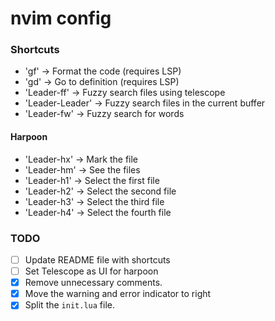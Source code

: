 # nvim config

### Shortcuts
- 'gf' -> Format the code (requires LSP)
- 'gd' -> Go to definition (requires LSP)
- 'Leader-ff' -> Fuzzy search files using telescope
- 'Leader-Leader' -> Fuzzy search files in the current buffer
- 'Leader-fw' -> Fuzzy search for words
#### Harpoon
- 'Leader-hx' -> Mark the file
- 'Leader-hm' -> See the files
- 'Leader-h1' -> Select the first file
- 'Leader-h2' -> Select the second file
- 'Leader-h3' -> Select the third file
- 'Leader-h4' -> Select the fourth file

### TODO

- [ ] Update README file with shortcuts
- [ ] Set Telescope as UI for harpoon
- [x] Remove unnecessary comments.
- [x] Move the warning and error indicator to right
- [x] Split the `init.lua` file.
